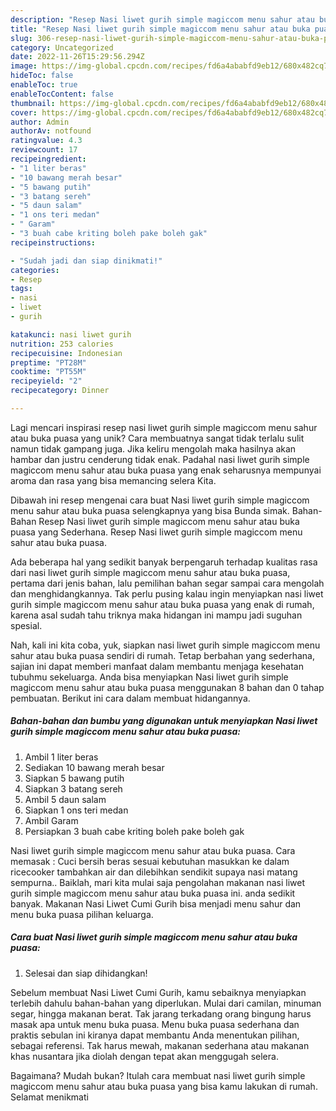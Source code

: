 ```yaml
---
description: "Resep Nasi liwet gurih simple magiccom menu sahur atau buka puasa yang Enak"
title: "Resep Nasi liwet gurih simple magiccom menu sahur atau buka puasa yang Enak"
slug: 306-resep-nasi-liwet-gurih-simple-magiccom-menu-sahur-atau-buka-puasa-yang-enak
category: Uncategorized
date: 2022-11-26T15:29:56.294Z
image: https://img-global.cpcdn.com/recipes/fd6a4ababfd9eb12/680x482cq70/nasi-liwet-gurih-simple-magiccom-menu-sahur-atau-buka-puasa-foto-resep-utama.jpg
hideToc: false
enableToc: true
enableTocContent: false
thumbnail: https://img-global.cpcdn.com/recipes/fd6a4ababfd9eb12/680x482cq70/nasi-liwet-gurih-simple-magiccom-menu-sahur-atau-buka-puasa-foto-resep-utama.jpg
cover: https://img-global.cpcdn.com/recipes/fd6a4ababfd9eb12/680x482cq70/nasi-liwet-gurih-simple-magiccom-menu-sahur-atau-buka-puasa-foto-resep-utama.jpg
author: Admin
authorAv: notfound
ratingvalue: 4.3
reviewcount: 17
recipeingredient:
- "1 liter beras"
- "10 bawang merah besar"
- "5 bawang putih"
- "3 batang sereh"
- "5 daun salam"
- "1 ons teri medan"
- " Garam"
- "3 buah cabe kriting boleh pake boleh gak"
recipeinstructions:

- "Sudah jadi dan siap dinikmati!"
categories:
- Resep
tags:
- nasi
- liwet
- gurih

katakunci: nasi liwet gurih 
nutrition: 253 calories
recipecuisine: Indonesian
preptime: "PT28M"
cooktime: "PT55M"
recipeyield: "2"
recipecategory: Dinner

---
```





Lagi mencari inspirasi resep nasi liwet gurih simple magiccom menu sahur atau buka puasa yang unik? Cara membuatnya sangat tidak terlalu sulit namun tidak gampang juga. Jika keliru mengolah maka hasilnya akan hambar dan justru cenderung tidak enak. Padahal nasi liwet gurih simple magiccom menu sahur atau buka puasa yang enak seharusnya mempunyai aroma dan rasa yang bisa memancing selera Kita.





Dibawah ini resep mengenai cara buat Nasi liwet gurih simple magiccom menu sahur atau buka puasa selengkapnya yang bisa Bunda simak. Bahan-Bahan Resep Nasi liwet gurih simple magiccom menu sahur atau buka puasa yang Sederhana. Resep Nasi liwet gurih simple magiccom menu sahur atau buka puasa.

Ada beberapa hal yang sedikit banyak berpengaruh terhadap kualitas rasa dari nasi liwet gurih simple magiccom menu sahur atau buka puasa, pertama dari jenis bahan, lalu pemilihan bahan segar sampai cara mengolah dan menghidangkannya. Tak perlu pusing kalau ingin menyiapkan nasi liwet gurih simple magiccom menu sahur atau buka puasa yang enak di rumah, karena asal sudah tahu triknya maka hidangan ini mampu jadi suguhan spesial.






Nah, kali ini kita coba, yuk, siapkan nasi liwet gurih simple magiccom menu sahur atau buka puasa sendiri di rumah. Tetap berbahan yang sederhana, sajian ini dapat memberi manfaat dalam membantu menjaga kesehatan tubuhmu sekeluarga. Anda bisa menyiapkan Nasi liwet gurih simple magiccom menu sahur atau buka puasa menggunakan 8 bahan dan 0 tahap pembuatan. Berikut ini cara dalam membuat hidangannya.

<!--inarticleads1-->

##### Bahan-bahan dan bumbu yang digunakan untuk menyiapkan Nasi liwet gurih simple magiccom menu sahur atau buka puasa:

1. Ambil 1 liter beras
1. Sediakan 10 bawang merah besar
1. Siapkan 5 bawang putih
1. Siapkan 3 batang sereh
1. Ambil 5 daun salam
1. Siapkan 1 ons teri medan
1. Ambil  Garam
1. Persiapkan 3 buah cabe kriting boleh pake boleh gak


Nasi liwet gurih simple magiccom menu sahur atau buka puasa. Cara memasak : Cuci bersih beras sesuai kebutuhan masukkan ke dalam ricecooker tambahkan air dan dilebihkan sendikit supaya nasi matang sempurna.. Baiklah, mari kita mulai saja pengolahan makanan nasi liwet gurih simple magiccom menu sahur atau buka puasa ini. anda sedikit banyak. Makanan Nasi Liwet Cumi Gurih bisa menjadi menu sahur dan menu buka puasa pilihan keluarga. 

<!--inarticleads2-->

##### Cara buat Nasi liwet gurih simple magiccom menu sahur atau buka puasa:


1. Selesai dan siap dihidangkan!

Sebelum membuat Nasi Liwet Cumi Gurih, kamu sebaiknya menyiapkan terlebih dahulu bahan-bahan yang diperlukan. Mulai dari camilan, minuman segar, hingga makanan berat. Tak jarang terkadang orang bingung harus masak apa untuk menu buka puasa. Menu buka puasa sederhana dan praktis sebulan ini kiranya dapat membantu Anda menentukan pilihan, sebagai referensi. Tak harus mewah, makanan sederhana atau makanan khas nusantara jika diolah dengan tepat akan menggugah selera. 

Bagaimana? Mudah bukan? Itulah cara membuat nasi liwet gurih simple magiccom menu sahur atau buka puasa yang bisa kamu lakukan di rumah. Selamat menikmati
